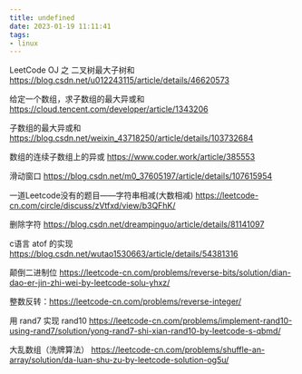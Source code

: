 ```yaml
---
title: undefined
date: 2023-01-19 11:11:41
tags:
- linux
---
```


LeetCode OJ 之 二叉树最大子树和
https://blog.csdn.net/u012243115/article/details/46620573

给定一个数组，求子数组的最大异或和
https://cloud.tencent.com/developer/article/1343206

子数组的最大异或和
https://blog.csdn.net/weixin_43718250/article/details/103732684

数组的连续子数组上的异或
https://www.coder.work/article/385553

滑动窗口
https://blog.csdn.net/m0_37605197/article/details/107615954

一道Leetcode没有的题目——字符串相减(大数相减)
https://leetcode-cn.com/circle/discuss/zVtfxd/view/b3QFhK/

删除字符
https://blog.csdn.net/dreampinguo/article/details/81141097

c语言 atof 的实现
https://blog.csdn.net/wutao1530663/article/details/54381316

颠倒二进制位
https://leetcode-cn.com/problems/reverse-bits/solution/dian-dao-er-jin-zhi-wei-by-leetcode-solu-yhxz/

整数反转：https://leetcode-cn.com/problems/reverse-integer/

用 rand7 实现 rand10
https://leetcode-cn.com/problems/implement-rand10-using-rand7/solution/yong-rand7-shi-xian-rand10-by-leetcode-s-qbmd/

大乱数组（洗牌算法）
https://leetcode-cn.com/problems/shuffle-an-array/solution/da-luan-shu-zu-by-leetcode-solution-og5u/

